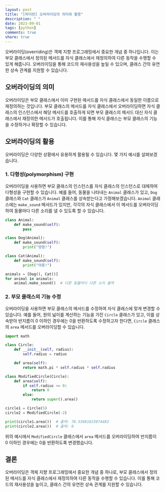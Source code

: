 ```yaml
---
layout: post
title: "[파이썬] 오버라이딩의 의미와 활용"
description: " "
date: 2023-09-01
tags: [python]
comments: true
share: true
---
```


오버라이딩(overriding)은 객체 지향 프로그래밍에서 중요한 개념 중 하나입니다. 이는 부모 클래스에서 정의된 메서드를 자식 클래스에서 재정의하여 다른 동작을 수행할 수 있게 해줍니다. 오버라이딩을 통해 코드의 재사용성을 높일 수 있으며, 클래스 간의 유연한 상속 관계를 지원할 수 있습니다.

## 오버라이딩의 의미

오버라이딩은 부모 클래스에서 이미 구현된 메서드를 자식 클래스에서 동일한 이름으로 재정의하는 것입니다. 부모 클래스의 메서드를 자식 클래스에서 오버라이딩하면 자식 클래스의 인스턴스에서 해당 메서드를 호출하게 되면 부모 클래스의 메서드 대신 자식 클래스에서 재정의한 메서드가 호출됩니다. 이를 통해 자식 클래스는 부모 클래스의 기능을 수정하거나 확장할 수 있습니다.

## 오버라이딩의 활용

오버라이딩은 다양한 상황에서 유용하게 활용될 수 있습니다. 몇 가지 예시를 살펴보겠습니다.

### 1. 다형성(polymorphism) 구현

오버라이딩을 사용하면 부모 클래스의 인스턴스를 자식 클래스의 인스턴스로 대체하여 다형성을 구현할 수 있습니다. 예를 들어, 동물을 나타내는 `Animal` 클래스가 있고, `Dog` 클래스와 `Cat` 클래스가 `Animal` 클래스를 상속받는다고 가정해보겠습니다. `Animal` 클래스에는 `make_sound` 메서드가 있지만, 각각의 자식 클래스에서 이 메서드를 오버라이딩하여 동물마다 다른 소리를 낼 수 있도록 할 수 있습니다.

```python
class Animal:
    def make_sound(self):
        pass

class Dog(Animal):
    def make_sound(self):
        print("멍멍!")

class Cat(Animal):
    def make_sound(self):
        print("야옹!")

animals = [Dog(), Cat()]
for animal in animals:
    animal.make_sound()  # 다른 동물마다 다른 소리 출력
```

### 2. 부모 클래스의 기능 수정

오버라이딩을 사용하면 부모 클래스의 메서드를 수정하여 자식 클래스에 맞게 변경할 수 있습니다. 예를 들어, 원의 넓이를 계산하는 기능을 가진 `Circle` 클래스가 있고, 이를 상속받아 반지름이 0 이하인 경우에는 0을 반환하도록 수정하고자 한다면, `Circle` 클래스의 `area` 메서드를 오버라이딩할 수 있습니다.

```python
import math

class Circle:
    def __init__(self, radius):
        self.radius = radius

    def area(self):
        return math.pi * self.radius * self.radius

class ModifiedCircle(Circle):
    def area(self):
        if self.radius <= 0:
            return 0
        else:
            return super().area()

circle1 = Circle(5)
circle2 = ModifiedCircle(-2)

print(circle1.area())  # 출력: 78.53981633974483
print(circle2.area())  # 출력: 0
```

위의 예시에서 `ModifiedCircle` 클래스에서 `area` 메서드를 오버라이딩하여 반지름이 0 이하인 경우에는 0을 반환하도록 변경했습니다.

## 결론

오버라이딩은 객체 지향 프로그래밍에서 중요한 개념 중 하나로, 부모 클래스에서 정의된 메서드를 자식 클래스에서 재정의하여 다른 동작을 수행할 수 있습니다. 이를 통해 코드의 재사용성을 높이고, 클래스 간의 유연한 상속 관계를 지원할 수 있습니다.